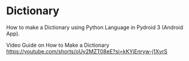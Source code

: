 # Dictionary
How to make a Dictionary using Python Language in Pydroid 3 (Android App).

Video Guide on How to Make a Dictionary
https://youtube.com/shorts/oUy2MZT08eE?si=kKYjEnryw-j1XvrS
